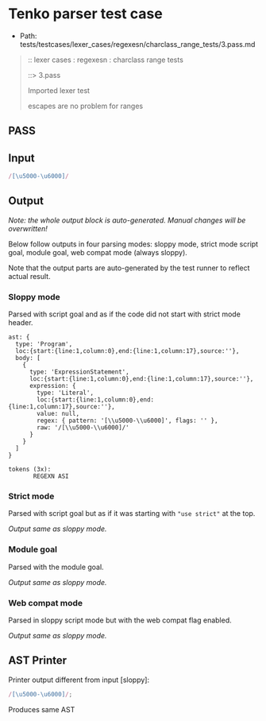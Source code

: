 # Tenko parser test case

- Path: tests/testcases/lexer_cases/regexesn/charclass_range_tests/3.pass.md

> :: lexer cases : regexesn : charclass range tests
>
> ::> 3.pass
>
> Imported lexer test
>
> escapes are no problem for ranges

## PASS

## Input

`````js
/[\u5000-\u6000]/
`````

## Output

_Note: the whole output block is auto-generated. Manual changes will be overwritten!_

Below follow outputs in four parsing modes: sloppy mode, strict mode script goal, module goal, web compat mode (always sloppy).

Note that the output parts are auto-generated by the test runner to reflect actual result.

### Sloppy mode

Parsed with script goal and as if the code did not start with strict mode header.

`````
ast: {
  type: 'Program',
  loc:{start:{line:1,column:0},end:{line:1,column:17},source:''},
  body: [
    {
      type: 'ExpressionStatement',
      loc:{start:{line:1,column:0},end:{line:1,column:17},source:''},
      expression: {
        type: 'Literal',
        loc:{start:{line:1,column:0},end:{line:1,column:17},source:''},
        value: null,
        regex: { pattern: '[\\u5000-\\u6000]', flags: '' },
        raw: '/[\\u5000-\\u6000]/'
      }
    }
  ]
}

tokens (3x):
       REGEXN ASI
`````

### Strict mode

Parsed with script goal but as if it was starting with `"use strict"` at the top.

_Output same as sloppy mode._

### Module goal

Parsed with the module goal.

_Output same as sloppy mode._

### Web compat mode

Parsed in sloppy script mode but with the web compat flag enabled.

_Output same as sloppy mode._

## AST Printer

Printer output different from input [sloppy]:

````js
/[\u5000-\u6000]/;
````

Produces same AST
